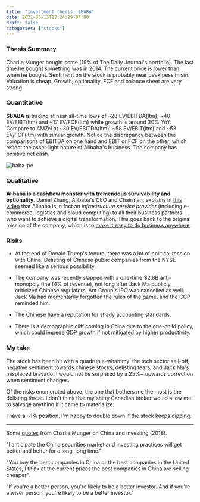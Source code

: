 ```yaml
---
title: "Investment thesis: $BABA"
date: 2021-06-13T12:24:29-04:00
draft: false
categories: ["stocks"]
---
```


### Thesis Summary

Charlie Munger bought some (19% of The Daily Journal's portfolio). The last time he bought something was in 2014. The current price is lower than when he bought. Sentiment on the stock is probably near peak pessimism. Valuation is cheap. Growth, optionality, FCF and balance sheet are very strong.

### Quantitative

**$BABA** is trading at near all-time lows of ~28 EV/EBITDA(ltm), ~40 EV/EBIT(ltm) and ~17 EV/FCF(ltm) while growth is around 30% YoY. Compare to AMZN at ~30 EV/EBITDA(ltm), ~58 EV/EBIT(ltm) and ~53 EV/FCF(ltm) with similar growth. Notice the discrepancy between the comparisons of EBITDA on one hand and EBIT or FCF on the other, which reflect the asset-light nature of Alibaba's business. The company has positive net cash.

![baba-pe](/images/baba_pe.png)

### Qualitative

**Alibaba is a cashflow monster with tremendous survivability and optionality**. Daniel Zhang, Alibaba's CEO and Chairman, explains in [this video](https://www.youtube.com/watch?v=IGabqBY0qmo&t=638s) that Alibaba is in fact an _infrastructure service provider_ (including e-commerce, logistics and cloud computing) to all their business partners who want to achieve a digital transformation. This goes back to the original mission of the company, which is to <u>make it easy to do business anywhere</u>.

### Risks

- At the end of Donald Trump's tenure, there was a lot of political tension with China. Delisting of Chinese public companies from the NYSE seemed like a serious possibility. 

- The company was recently slapped with a one-time $2.8B anti-monopoly fine (4% of revenue), not long after Jack Ma publicly criticized Chinese regulators. Ant Group's IPO was cancelled as well. Jack Ma had momentarily forgotten the rules of the game, and the CCP reminded him. 

- The Chinese have a reputation for shady accounting standards. 

- There is a demographic cliff coming in China due to the one-child policy, which could impede GDP growth if not mitigated by higher productivity. 

### My take

The stock has been hit with a quadruple-whammy: the tech sector sell-off, negative sentiment towards chinese stocks, delisting fears, and Jack Ma's misplaced bravado. I would not be surprised by a 25%+ upwards correction when sentiment changes.

Of the risks enumerated above, the one that bothers me the most is the delisting threat. I don't think that my shitty Canadian broker would allow me to salvage anything if it came to materialize. 

I have a ~1% position. I'm happy to double down if the stock keeps dipping.

---

Some [quotes](https://www.youtube.com/watch?v=mRXS7tByziI) from Charlie Munger on China and investing (2018):

"I anticipate the China securities market and investing practices will get better and better for a long, long time."

"You buy the best companies in China or the best companies in the United States, I think at the current prices the best companies in China are selling cheaper".

"If you're a better person, you're likely to be a better investor. And if you're a wiser person, you're likely to be a better investor."